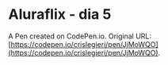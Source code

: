 # Aluraflix - dia 5

A Pen created on CodePen.io. Original URL: [https://codepen.io/crislegieri/pen/JjMoWQO](https://codepen.io/crislegieri/pen/JjMoWQO).


